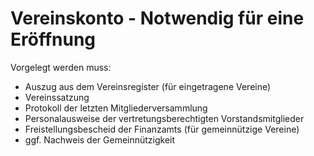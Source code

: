 # Vereinskonto - Notwendig für eine Eröffnung

Vorgelegt werden muss: 

* Auszug aus dem Vereinsregister (für eingetragene Vereine)
* Vereinssatzung
* Protokoll der letzten Mitgliederversammlung
* Personalausweise der vertretungsberechtigten Vorstandsmitglieder
* Freistellungsbescheid der Finanzamts (für gemeinnützige Vereine)
* ggf. Nachweis der Gemeinnützigkeit
